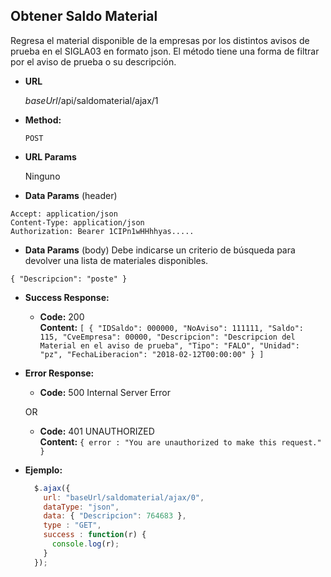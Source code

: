 **Obtener Saldo Material**
----
  Regresa el material disponible de la empresas por los distintos avisos de prueba en el SIGLA03 en formato json. 
  El método tiene una forma de filtrar por el aviso de prueba o su descripción.

* **URL**

  *baseUrl*/api/saldomaterial/ajax/1

* **Method:**

  `POST`
  
*  **URL Params**

   Ninguno

* **Data Params** (header)

````
Accept: application/json
Content-Type: application/json
Authorization: Bearer 1CIPn1wHHhhyas.....
````
* **Data Params** (body)
Debe indicarse un criterio de búsqueda para devolver una lista de materiales disponibles.
````
{ "Descripcion": "poste" }
````

* **Success Response:**

  * **Code:** 200 <br />
    **Content:** 
    `
    [
    {
            "IDSaldo": 000000,
            "NoAviso": 111111,
            "Saldo": 115,
            "CveEmpresa": 00000,
            "Descripcion": "Descripcion del Material en el aviso de prueba",
            "Tipo": "FALO",
            "Unidad": "pz",
            "FechaLiberacion": "2018-02-12T00:00:00"
        }
    ]
    `
 
* **Error Response:**

  * **Code:** 500 Internal Server Error <br />

  OR

  * **Code:** 401 UNAUTHORIZED <br />
    **Content:** `{ error : "You are unauthorized to make this request." }`

* **Ejemplo:**

  ```javascript
    $.ajax({
      url: "baseUrl/saldomaterial/ajax/0",
      dataType: "json",
      data: { "Descripcion": 764683 },
      type : "GET",
      success : function(r) {
        console.log(r);
      }
    });
  ```
